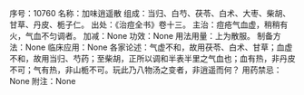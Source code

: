 序号：10760
名称：加味逍遥散
组成：当归、白芍、茯苓、白术、大枣、柴胡、甘草、丹皮、栀子仁。
出处：《治痘全书》卷十三。
主治：痘疮气血虚，稍稍有火，气血不匀调者。
加减：None
功效：None
用法用量：上为散服。
制备方法：None
临床应用：None
各家论述：气虚不和，故用茯苓、白术、甘草；血虚不和，故用当归、芍药；至柴胡，正所以调和半表半里之气血也；血有热，非丹皮不可；气有热，非山栀不可。玩此乃八物汤之变者，非逍遥而何？
用药禁忌：None
附注：None
